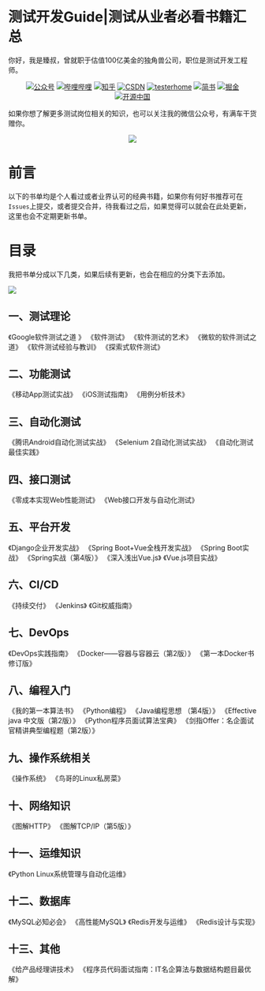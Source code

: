 # 测试开发Guide|测试从业者必看书籍汇总
你好，我是臻叔，曾就职于估值100亿美金的独角兽公司，职位是测试开发工程师。 

<p align="center">
  <a href="#测试开发Guide"><img src="https://img.shields.io/badge/公众号-测试开发Guide-brightgreen" alt="公众号"></a>
  <a href="https://space.bilibili.com/382166537"><img src="https://img.shields.io/badge/bilibili-B站-ff69b4" alt="哔哩哔哩"></a>
  <a href="https://www.zhihu.com/people/nethuangdz"><img src="https://img.shields.io/badge/zhihu-知乎-informational" alt="知乎"></a>
  <a href="https://me.csdn.net/dzreal93"><img src="https://img.shields.io/badge/csdn-CSDN-red.svg" alt="CSDN"></a>
  <a href="https://testerhome.com/GitDzreal93"><img src="https://img.shields.io/badge/testerhome-testerhome-blue" alt="testerhome"></a>
  <a href="https://www.jianshu.com/u/ec56cfd67d3c"><img src="https://img.shields.io/badge/jianshu-简书-critical" alt="简书"></a>
  <a href="https://juejin.im/user/5921aec3da2f60005d533584"><img src="https://img.shields.io/badge/juejin-掘金-blue" alt="掘金"></a>
  <a href="https://my.oschina.net/u/3312441"><img src="https://img.shields.io/badge/OSChina-开源中国-green" alt="开源中国"></a>
</p>

如果你想了解更多测试岗位相关的知识，也可以关注我的微信公众号，有满车干货赠你。

<p align="center">
<img src="http://tva1.sinaimg.cn/large/006F2AR3gy1gdpuoikhq7j32060jsdl8.jpg"width="" style="margin: 0 auto;"/>  
</p>

# 前言

以下的书单均是个人看过或者业界认可的经典书籍，如果你有何好书推荐可在`Issues`上提交，或者提交合并，待我看过之后，如果觉得可以就会在此处更新，这里也会不定期更新书单。



# 目录

我把书单分成以下几类，如果后续有更新，也会在相应的分类下去添加。

![](http://tva1.sinaimg.cn/large/006F2AR3gy1gdpwa5vpklj319016gdk2.jpg)

## 一、测试理论

《Google软件测试之道 》
《软件测试》
《软件测试的艺术》
《微软的软件测试之道》
《软件测试经验与教训》
《探索式软件测试》



## 二、功能测试

《移动App测试实战》
《iOS测试指南》
《用例分析技术》



## 三、自动化测试

《腾讯Android自动化测试实战》
《Selenium 2自动化测试实战》
《自动化测试最佳实践》



## 四、接口测试

《零成本实现Web性能测试》
《Web接口开发与自动化测试》



## 五、平台开发

《Django企业开发实战》
《Spring Boot+Vue全栈开发实战》
《Spring Boot实战》
《Spring实战（第4版）》
《深入浅出Vue.js》
《Vue.js项目实战》



## 六、CI/CD

《持续交付》
《Jenkins》
《Git权威指南》



## 七、DevOps

《DevOps实践指南》
《Docker——容器与容器云（第2版）》
《第一本Docker书 修订版》



## 八、编程入门

《我的第一本算法书》
《Python编程》
《Java编程思想 （第4版）》
《Effective java 中文版（第2版）》
《Python程序员面试算法宝典》
《剑指Offer：名企面试官精讲典型编程题（第2版）》



## 九、操作系统相关

《操作系统》
《鸟哥的Linux私房菜》



## 十、网络知识

《图解HTTP》
《图解TCP/IP（第5版）》



## 十一、运维知识

《Python Linux系统管理与自动化运维》



## 十二、数据库

《MySQL必知必会》
《高性能MySQL》
《Redis开发与运维》
《Redis设计与实现》



## 十三、其他

《给产品经理讲技术》
《程序员代码面试指南：IT名企算法与数据结构题目最优解》